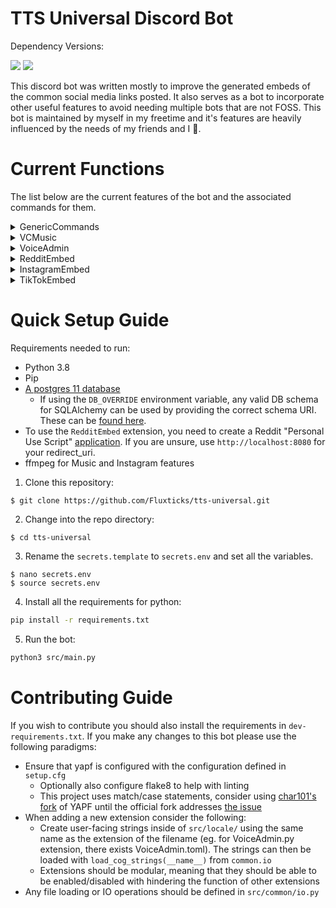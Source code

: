 # TTS Universal Discord Bot

Dependency Versions:

<div align=left>
    <img src="https://img.shields.io/badge/min%20python%20version-3.9.0-green?style=flat-square" />
    <img src="https://img.shields.io/badge/min%20postgres%20version-11-lightgrey?style=flat-square" />
</div>

This discord bot was written mostly to improve the generated embeds of the common social media links posted.
It also serves as a bot to incorporate other useful features to avoid needing multiple bots that are not FOSS.
This bot is maintained by myself in my freetime and it's features are heavily influenced by the needs of my friends and I 🙂.

# Current Functions

The list below are the current features of the bot and the associated commands for them.

<details>
<summary>GenericCommands</summary>

## GenericCommands

This extension is used for any commands that don't fit into an existing extension.

### Current Commands:

#### /reload-quotes

- Refresh the current list of quotes and change to a new random one in the list.

#### /export-chat \<message-count\> [optional: channel]

- Get a csv of the messages in a given channel. If no channel provided, uses the current one.

</details>

<details>
<summary>VCMusic</summary>

## VCMusic

Provides the ability to play music / YouTube videos in a Voice Channel.
The bot can be controlled either with commands or using the buttons in the designated "music channel".

### Current Commands:

#### /music-admin set-channel \<channel\> [optional: color] [optional: clear-channel] [optional: read-only]

- Sets the channel to define as the music channel.

#### /music play

- Resumes or starts playback.

#### /music pause

- Pauses playback.

#### /music skip-song

- Skips the current song. Stops playback if the last song in the queue.

#### /music shuffle-queue

- Shuffles the current queue.

#### /music add-music

- Opens the dialogue to add one or many songs to the queue.

#### /music view-queue

- Shows the current queue.

#### /music stop

- Stop the current playback.

#### /music volume \<volume\>

- Sets the volume percentage between 0-100

</details>

<details>
<summary>VoiceAdmin</summary>

## VoiceAdmin

VoiceAdmin extension is used to dynamically create and manage Voice Channels, by assigning specific channels to act as parent channels.
When users join parent Voice Channels, a new chil Voice Channel is created, and the user moved to it.
The user has control over the child Voice Channel name, and can limit how many/who can join.

### Current Commands:

#### /vc-admin set-parent \<voice-channel\>

- Set a Voice Channel to be a parent Voice Channel.

#### /vc-admin remove-parent \<voice-channel\>

- Remove a Voice Channel from being a parent Voice Channel.

#### /vc get-parents

- Get the list of current parent Voice Channels.

#### /vc rename \<new-name\>

- Rename your current Voice Channel

#### /vc lock

- Only allow current members to (re)join your Voice Channel.

#### /vc unlock

- Allow anyone to join your Voice Channel again.

#### /vc limit

- Set the member count limit of your Voice Channel.

#### /vc remove-limit

- Remove the member count limit of your Voice Channel.

</details>

<details>
<summary>RedditEmbed</summary>

## RedditEmbed

Improves the content of the embed for a given Reddit link.
By default, message contents will not be checked for a Reddit link and the improved embeds will onl be made for links sent using the command.
This behaviour can be changed using the `reddit-admin` commands to toggle message scanning.

#### /reddit-admin enable-auto-convert

- Enables checking message for the presence of Reddit links.

#### /reddit-admin disable-auto-convert

- Disables checking messages for the presence of Reddit links.

#### /reddit embed \<url\>

- Get a better embed for the given Reddit url.

</details>

<details>
<summary>InstagramEmbed</summary>

## InstagramEmbed

Improves the content of the embed for a given Instagram link.
By default, message contents will not be checked for a Instagram link and the improved embeds will onl be made for links sent using the command.
This behaviour can be changed using the `insta-admin` commands to toggle message scanning.

#### /insta-admin enable-auto-convert

- Enables checking message for the presence of Instagram links.

#### /insta-admin disable-auto-convert

- Disables checking messages for the presence of Instagram links.

#### /insta embed \<url\>

- Get a better embed for the given Instagram url.

</details>

<details>
<summary>TikTokEmbed</summary>

## TikTokEmbed

Improves the content of the embed for a given TikTok link.
By default, message contents will not be checked for a TikTok link and the improved embeds will onl be made for links sent using the command.
This behaviour can be changed using the `tiktok-admin` commands to toggle message scanning.

#### /tiktok-admin enable-auto-convert

- Enables checking message for the presence of TikTok links.

#### /tiktok-admin disable-auto-convert

- Disables checking messages for the presence of TikTok links.

#### /tiktok embed \<url\>

- Get a better embed for the given TikTok url.

</details>

# Quick Setup Guide

Requirements needed to run:

- Python 3.8
- Pip
- [A postgres 11 database](https://www.postgresql.org/docs/current/admin.html)
  - If using the `DB_OVERRIDE` environment variable, any valid DB schema for SQLAlchemy can be used by providing the correct schema URI. These can be [found here](https://docs.sqlalchemy.org/en/14/dialects/).
- To use the `RedditEmbed` extension, you need to create a Reddit "Personal Use Script" [application](https://www.reddit.com/prefs/apps). If you are unsure, use `http://localhost:8080` for your redirect_uri.
- ffmpeg for Music and Instagram features

1. Clone this repository:

```console
$ git clone https://github.com/Fluxticks/tts-universal.git
```

2. Change into the repo directory:

```console
$ cd tts-universal
```

3. Rename the `secrets.template` to `secrets.env` and set all the variables.

```console
$ nano secrets.env
$ source secrets.env
```

4. Install all the requirements for python:

```bash
pip install -r requirements.txt
```

5. Run the bot:

```bash
python3 src/main.py
```

# Contributing Guide

If you wish to contribute you should also install the requirements in `dev-requirements.txt`.
If you make any changes to this bot please use the following paradigms:

- Ensure that yapf is configured with the configuration defined in `setup.cfg`
  - Optionally also configure flake8 to help with linting
  - This project uses match/case statements, consider using [char101's fork](https://github.com/char101/yapf/releases/tag/v0.31.0) of YAPF until the official fork addresses [the issue](https://github.com/google/yapf/issues/983)
- When adding a new extension consider the following:
  - Create user-facing strings inside of `src/locale/` using the same name as the extension of the filename (eg. for VoiceAdmin.py extension, there exists VoiceAdmin.toml). The strings can then be loaded with `load_cog_strings(__name__)` from `common.io`
  - Extensions should be modular, meaning that they should be able to be enabled/disabled with hindering the function of other extensions
- Any file loading or IO operations should be defined in `src/common/io.py`
